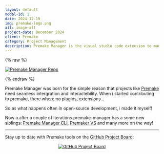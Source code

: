 ```yaml
---
layout: default
modal-id: 1
date: 2024-12-19
img: premake-logo.png
alt: image-alt
project-date: December 2024
client: Premake
category: Project Management
description: Premake Manager is the visual studio code extension to manage projects using premake
---
```




{% raw %}
<p class="repo-banner">
  <a href="https://github.com/lolrobbe2/premake-manager">
    <picture>
      <source
        srcset="https://github-readme-stats.vercel.app/api/pin/?username=lolrobbe2&repo=premake-manager&theme=vision-friendly-dark"
        media="(prefers-color-scheme: dark)"
      />
      <source
        srcset="https://github-readme-stats.vercel.app/api/pin/?username=lolrobbe2&repo=premake-manager&theme=solarized-light"
        media="(prefers-color-scheme: light), (prefers-color-scheme: no-preference)"
      />
      <img
        src="https://github-readme-stats.vercel.app/api/pin/?username=lolrobbe2&repo=premake-manager"
        alt="Premake Manager Repo"
      />
    </picture>
  </a>
</p>
{% endraw %}

Premake Manager was born for the simple reason that projects like [Premake](https://github.com/premake/premake-core) need seamless intergration and interactebility. When i started contributing to premake, there where no plugins, extensions...

So as what happens often in open-source development, i made it myself!

Now a after a couple of iterations premake-manager has a some new siblings: [Premake Manager CLI](https://github.com/lolrobbe2/premake-manager-cli), [Premaker VS](https://github.com/ColtMcG1/Premaker) and many more on the way!

---

Stay up to date with Premake tools on the [GitHub Project Board](https://github.com/users/lolrobbe2/projects/3):
<p align="center">
    <a href="https://github.com/users/lolrobbe2/projects/3">
    <img 
        src="https://img.shields.io/badge/-View%20Project%20Board-181717?style=for-the-badge&logo=github&logoColor=white" 
        alt="GitHub Project Board" />
    </a>
</p>
